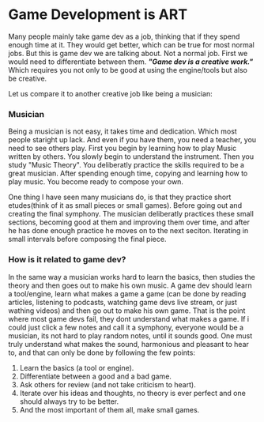 # Game Development is ART
Many people mainly take game dev as a job, thinking that if they spend enough time at it. They would get better, which can be true for most normal jobs. But this is game dev we are talking about. Not a normal job.
First we would need to differentiate between them.
***"Game dev is a creative work."*** Which requires you not only to be good at using the engine/tools but also be creative.

Let us compare it to another creative job like being a musician:

### Musician
Being a musician is not easy, it takes time and dedication. Which most people staright up lack.
And even if you have them, you need a teacher, you need to see others play. First you begin by learning how to play Music written by others.
You slowly begin to understand the instrument. Then you study "Music Theory". You deliberatly practice the skills required to be a great musician.
After spending enough time, copying and learning how to play music. You become ready to compose your own.

One thing I have seen many musicians do, is that they practice short etudes(think of it as small pieces or small games). Before going out and creating the final symphony.
The musician deliberatly practices these small sections, becoming good at them and improving them over time, and after he has done enough practice he moves on to the next seciton.
Iterating in small intervals before composing the final piece.

### How is it related to game dev?
In the same way a musician works hard to learn the basics, then studies the theory and then goes out to make his own music.
A game dev should learn a tool/engine, learn what makes a game a game (can be done by reading articles, listening to podcasts, watching game devs live stream, or just wathing videos) and then go out to make his own game.
That is the point where most game devs fail, they dont understand what makes a game.
If i could just click a few notes and call it a symphony, everyone would be a musician, its not hard to play random notes, until it sounds good.
One must truly understand what makes the sound, harmonious and pleasant to hear to, and that can only be done by following the few points:

1. Learn the basics (a tool or engine).
2. Differentiate between a good and a bad game.
3. Ask others for review (and not take criticism to heart).
4. Iterate over his ideas and thoughts, no theory is ever perfect and one should always try to be better.
5. And the most important of them all, make small games.
